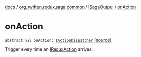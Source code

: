 [docs](../../index.md) / [org.swiften.redux.saga.common](../index.md) / [ISagaOutput](index.md) / [onAction](./on-action.md)

# onAction

`abstract val onAction: `[`IActionDispatcher`](../../org.swiften.redux.core/-i-action-dispatcher.md) [(source)](https://github.com/protoman92/KotlinRedux/tree/master/common\common-saga\src\main\kotlin/org/swiften/redux/saga/common/CommonSaga.kt#L62)

Trigger every time an [IReduxAction](../../org.swiften.redux.core/-i-redux-action.md) arrives.

